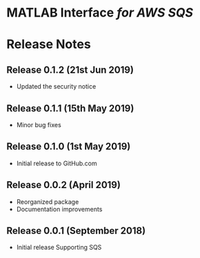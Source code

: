 # MATLAB Interface *for AWS SQS*
# Release Notes

## Release 0.1.2 (21st Jun 2019)
* Updated the security notice

## Release 0.1.1 (15th May 2019)
* Minor bug fixes

## Release 0.1.0 (1st May 2019)
* Initial release to GitHub.com

## Release 0.0.2 (April 2019)
* Reorganized package
* Documentation improvements

## Release 0.0.1 (September 2018)
* Initial release Supporting SQS

[//]: #  (Copyright 2018 The MathWorks, Inc.)
